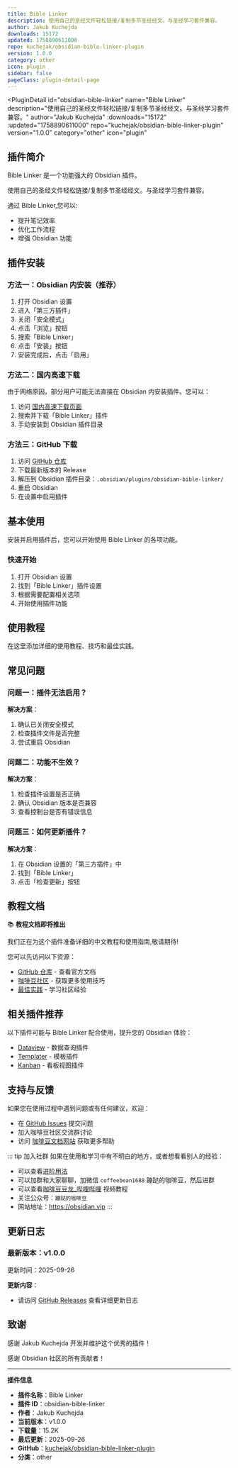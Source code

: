 ```yaml
---
title: Bible Linker
description: 使用自己的圣经文件轻松链接/复制多节圣经经文。与圣经学习套件兼容。
author: Jakub Kuchejda
downloads: 15172
updated: 1758890611000
repo: kuchejak/obsidian-bible-linker-plugin
version: 1.0.0
category: other
icon: plugin
sidebar: false
pageClass: plugin-detail-page
---
```


<PluginDetail
  id="obsidian-bible-linker"
  name="Bible Linker"
  description="使用自己的圣经文件轻松链接/复制多节圣经经文。与圣经学习套件兼容。"
  author="Jakub Kuchejda"
  :downloads="15172"
  :updated="1758890611000"
  repo="kuchejak/obsidian-bible-linker-plugin"
  version="1.0.0"
  category="other"
  icon="plugin"
>

<!-- AUTO_GENERATED_START -->
## 插件简介

Bible Linker 是一个功能强大的 Obsidian 插件。

使用自己的圣经文件轻松链接/复制多节圣经经文。与圣经学习套件兼容。

通过 Bible Linker,您可以:

- 提升笔记效率
- 优化工作流程
- 增强 Obsidian 功能

<!-- AUTO_GENERATED_END -->

<!-- AUTO_GENERATED_START -->
## 插件安装

### 方法一：Obsidian 内安装（推荐）

1. 打开 Obsidian 设置
2. 进入「第三方插件」
3. 关闭「安全模式」
4. 点击「浏览」按钮
5. 搜索「Bible Linker」
6. 点击「安装」按钮
7. 安装完成后，点击「启用」

### 方法二：国内高速下载

由于网络原因，部分用户可能无法直接在 Obsidian 内安装插件。您可以：

1. 访问 [国内高速下载页面](/zh/documentation/obsidian-plugins-download.html)
2. 搜索并下载「Bible Linker」插件
3. 手动安装到 Obsidian 插件目录

### 方法三：GitHub 下载

1. 访问 [GitHub 仓库](https://github.com/kuchejak/obsidian-bible-linker-plugin)
2. 下载最新版本的 Release
3. 解压到 Obsidian 插件目录：`.obsidian/plugins/obsidian-bible-linker/`
4. 重启 Obsidian
5. 在设置中启用插件

## 基本使用

安装并启用插件后，您可以开始使用 Bible Linker 的各项功能。

### 快速开始

1. 打开 Obsidian 设置
2. 找到「Bible Linker」插件设置
3. 根据需要配置相关选项
4. 开始使用插件功能

<!-- AUTO_GENERATED_END -->

<!-- CUSTOM_CONTENT_START:tutorial -->
## 使用教程

在这里添加详细的使用教程、技巧和最佳实践。

<!-- CUSTOM_CONTENT_END:tutorial -->

<!-- SHARED_CONTENT_START -->
## 常见问题

### 问题一：插件无法启用？

**解决方案**：
1. 确认已关闭安全模式
2. 检查插件文件是否完整
3. 尝试重启 Obsidian

### 问题二：功能不生效？

**解决方案**：
1. 检查插件设置是否正确
2. 确认 Obsidian 版本是否兼容
3. 查看控制台是否有错误信息

### 问题三：如何更新插件？

**解决方案**：
1. 在 Obsidian 设置的「第三方插件」中
2. 找到「Bible Linker」
3. 点击「检查更新」按钮

## 教程文档

📚 **教程文档即将推出**

我们正在为这个插件准备详细的中文教程和使用指南,敬请期待!

您可以先访问以下资源：
- [GitHub 仓库](https://github.com/kuchejak/obsidian-bible-linker-plugin) - 查看官方文档
- [咖啡豆社区](/zh/bases/) - 获取更多使用技巧
- [最佳实践](/zh/best-practices/) - 学习社区经验

## 相关插件推荐

以下插件可能与 Bible Linker 配合使用，提升您的 Obsidian 体验：

- [Dataview](/zh/plugins/dataview.html) - 数据查询插件
- [Templater](/zh/plugins/templater-obsidian.html) - 模板插件
- [Kanban](/zh/plugins/obsidian-kanban.html) - 看板视图插件

## 支持与反馈

如果您在使用过程中遇到问题或有任何建议，欢迎：

- 在 [GitHub Issues](https://github.com/kuchejak/obsidian-bible-linker-plugin/issues) 提交问题
- 加入咖啡豆社区交流群讨论
- 访问 [咖啡豆文档网站](https://obsidian.vip) 获取更多帮助

::: tip 加入社群
如果在使用和学习中有不明白的地方，或者想看看别人的经验：
- 可以查看[进阶用法](/zh/advanced)
- 可以加群和大家聊聊，加微信 `coffeebean1688` 蹦跶的咖啡豆，然后进群
- 可以查看[咖啡豆豆龙_哔哩哔哩](https://space.bilibili.com/618777356) 视频教程
- 关注公众号：`蹦跶的咖啡豆`
- 网站地址：https://obsidian.vip
:::
<!-- SHARED_CONTENT_END -->

<!-- AUTO_GENERATED_START -->
## 更新日志

### 最新版本：v1.0.0

更新时间：2025-09-26

**更新内容**：
- 请访问 [GitHub Releases](https://github.com/kuchejak/obsidian-bible-linker-plugin/releases) 查看详细更新日志

## 致谢

感谢 Jakub Kuchejda 开发并维护这个优秀的插件！

感谢 Obsidian 社区的所有贡献者！

---

**插件信息**
- **插件名称**：Bible Linker
- **插件 ID**：obsidian-bible-linker
- **作者**：Jakub Kuchejda
- **当前版本**：v1.0.0
- **下载量**：15.2K
- **最后更新**：2025-09-26
- **GitHub**：[kuchejak/obsidian-bible-linker-plugin](https://github.com/kuchejak/obsidian-bible-linker-plugin)
- **分类**：other
<!-- AUTO_GENERATED_END -->

</PluginDetail>


